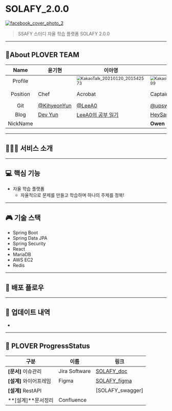 # SOLAFY_2.0.0

[![facebook_cover_photo_2](https://user-images.githubusercontent.com/70404643/105164313-54a0b500-5b58-11eb-8d0a-e6296ca74c89.png)](https://user-images.githubusercontent.com/45934117/94068485-35a04980-fe2a-11ea-8b57-abd9bde30014.png)

> SSAFY 스터디 자율 학습 플랫폼 SOLAFY 2.0.0

---

## 👯‍️About PLOVER TEAM

|   Name   | 윤기현                                       | 이아영                                                       | 박상우                                                       | 서범석                                                       | 이주희                                   |
| :------: | -------------------------------------------- | ------------------------------------------------------------ | ------------------------------------------------------------ | ------------------------------------------------------------ | ---------------------------------------- |
| Profile  |                                              | <img src="https://user-images.githubusercontent.com/70404643/105169123-6a18dd80-5b5e-11eb-9e91-41fe504efa9c.jpg" alt="KakaoTalk_20210120_201542573" style="zoom:80%;" /> | <img src="https://user-images.githubusercontent.com/70404643/105169356-c4b23980-5b5e-11eb-915a-f707a027a24e.jpg" alt="KakaoTalk_20210120_202826999" style="zoom:80%;" /> | <img src="https://user-images.githubusercontent.com/70404643/105167356-f675d100-5b5b-11eb-848e-26c5e3ad92a9.jpg" alt="KakaoTalk_20210120_200803544_01" style="zoom:80%;" /> |                                          |
| Position | Chef                                         | Acrobat                                                      | Captain                                                      | Writer                                                       | Chief mate                               |
|   Git    | [@KihyeonYun](https://github.com/KiHyeonYun) | [@LeeA0](https://github.com/LeeA0)                           | [@upswp](https://github.com/upswp)                           | [@callipenguin](https://github.com/callipenguin)             | [@juhee](Stephen)                        |
|   Blog   | [Dev Yun](https://dev-yun.tistory.com/)      | [LeeA0의 공부 일기](https://leea-dev.tistory.com/)           | [HeySangwoo](https://upswp.github.io/)                       | [캘리펭귄의 영역](https://callipenguin.tistory.com/)         | [devG](https://developer-g.tistory.com/) |
| NickName |                                              |                                                              | **Owen**                                                     | **Stephen**                                                  | **G**                                    |

---

## 👨‍👨‍👧 서비스 소개



---

##  :computer: 핵심 기능

* 자율 학습 플랫폼
  * 자율적으로 문제를 만들고 학습하며 하나의 주제를 정복!

---

##  :video_game: 기술 스택

* Spring Boot
* Spring Data JPA
* Spring Security
* React
* MariaDB
* AWS EC2
* Redis

---

## 🚀 배포 플로우



---

## :open_file_folder: 업데이트 내역

* 

---

## 📜 PLOVER ProgressStatus

| 구분                    | 이름          | 링크                                                         |
| ----------------------- | ------------- | ------------------------------------------------------------ |
| **[문서]** 이슈관리     | Jira Software | [SOLAFY_doc]()                                               |
| **[설계]** 와이어프레임 | Figma         | [SOLAFY_figma](https://www.figma.com/file/lRb9GPxT7EVxigi8mR14za/SOLAFY) |
| **[설계]** RestAPI      |               | [SOLAFY_swagger]                                             |
| **[설계]**문서정리      | Confluence    |                                                              |
